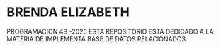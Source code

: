 # BRENDA ELIZABETH
PROGRAMACION 4B -2025
ESTA REPOSITORIO ESTA DEDICADO A LA MATERIA DE IMPLEMENTA BASE DE DATOS RELACIONADOS
